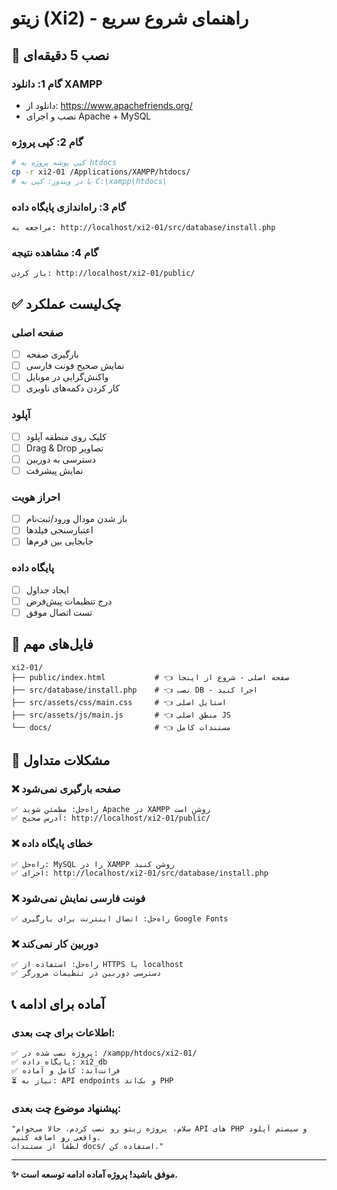 # زیتو (Xi2) - راهنمای شروع سریع

## 🚀 نصب 5 دقیقه‌ای

### گام 1: دانلود XAMPP
- دانلود از: https://www.apachefriends.org/
- نصب و اجرای Apache + MySQL

### گام 2: کپی پروژه
```bash
# کپی پوشه پروژه به htdocs
cp -r xi2-01 /Applications/XAMPP/htdocs/
# یا در ویندوز: کپی به C:\xampp\htdocs\
```

### گام 3: راه‌اندازی پایگاه داده
```
مراجعه به: http://localhost/xi2-01/src/database/install.php
```

### گام 4: مشاهده نتیجه
```
باز کردن: http://localhost/xi2-01/public/
```

## ✅ چک‌لیست عملکرد

### صفحه اصلی
- [ ] بارگیری صفحه
- [ ] نمایش صحیح فونت فارسی
- [ ] واکنش‌گرایی در موبایل
- [ ] کار کردن دکمه‌های ناوبری

### آپلود
- [ ] کلیک روی منطقه آپلود
- [ ] Drag & Drop تصاویر
- [ ] دسترسی به دوربین
- [ ] نمایش پیشرفت

### احراز هویت
- [ ] باز شدن مودال ورود/ثبت‌نام
- [ ] اعتبارسنجی فیلدها
- [ ] جابجایی بین فرم‌ها

### پایگاه داده
- [ ] ایجاد جداول
- [ ] درج تنظیمات پیش‌فرض
- [ ] تست اتصال موفق

## 📁 فایل‌های مهم

```
xi2-01/
├── public/index.html           # 👈 صفحه اصلی - شروع از اینجا
├── src/database/install.php    # 👈 نصب DB - اجرا کنید
├── src/assets/css/main.css     # 👈 استایل اصلی
├── src/assets/js/main.js       # 👈 منطق اصلی JS
└── docs/                       # 👈 مستندات کامل
```

## 🐛 مشکلات متداول

### ❌ صفحه بارگیری نمی‌شود
```
✅ راه‌حل: مطمئن شوید Apache در XAMPP روشن است
✅ آدرس صحیح: http://localhost/xi2-01/public/
```

### ❌ خطای پایگاه داده
```
✅ راه‌حل: MySQL را در XAMPP روشن کنید
✅ اجرای: http://localhost/xi2-01/src/database/install.php
```

### ❌ فونت فارسی نمایش نمی‌شود
```
✅ راه‌حل: اتصال اینترنت برای بارگیری Google Fonts
```

### ❌ دوربین کار نمی‌کند
```
✅ راه‌حل: استفاده از HTTPS یا localhost
✅ دسترسی دوربین در تنظیمات مرورگر
```

## 📞 آماده برای ادامه

### اطلاعات برای چت بعدی:
```
✅ پروژه نصب شده در: /xampp/htdocs/xi2-01/
✅ پایگاه داده: xi2_db
✅ فرانت‌اند: کامل و آماده
⏳ نیاز به: API endpoints و بک‌اند PHP
```

### پیشنهاد موضوع چت بعدی:
```
"سلام، پروژه زیتو رو نصب کردم. حالا می‌خوام API های PHP و سیستم آپلود واقعی رو اضافه کنیم. 
لطفاً از مستندات docs/ استفاده کن."
```

---

**✨ موفق باشید! پروژه آماده ادامه توسعه است.**
